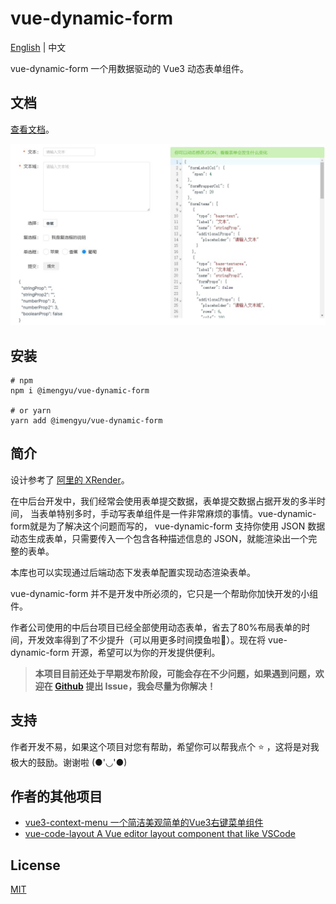 # vue-dynamic-form

[English](./README.EN.md) | 中文

vue-dynamic-form 一个用数据驱动的 Vue3 动态表单组件。

## 文档

[查看文档](https://docs.imengyu.top//vue-dynamic-form-docs)。

![demo](./demo.jpg)

## 安装

```shell
# npm 
npm i @imengyu/vue-dynamic-form

# or yarn
yarn add @imengyu/vue-dynamic-form
```

## 简介

设计参考了 [阿里的 XRender](https://xrender.fun/form-render)。

在中后台开发中，我们经常会使用表单提交数据，表单提交数据占据开发的多半时间，
当表单特别多时，手动写表单组件是一件非常麻烦的事情。vue-dynamic-form就是为了解决这个问题而写的，
vue-dynamic-form 支持你使用 JSON 数据动态生成表单，只需要传入一个包含各种描述信息的 JSON，就能渲染出一个完整的表单。

本库也可以实现通过后端动态下发表单配置实现动态渲染表单。

vue-dynamic-form 并不是开发中所必须的，它只是一个帮助你加快开发的小组件。

作者公司使用的中后台项目已经全部使用动态表单，省去了80%布局表单的时间，开发效率得到了不少提升（可以用更多时间摸鱼啦🤭）。现在将 vue-dynamic-form 开源，希望可以为你的开发提供便利。

> **本项目目前还处于早期发布阶段，可能会存在不少问题，如果遇到问题，欢迎在 [Github](https://github.com/imengyu/vue-dynamic-form/issues) 提出 Issue，我会尽量为你解决！**

## 支持

作者开发不易，如果这个项目对您有帮助，希望你可以帮我点个 ⭐ ，这将是对我极大的鼓励。谢谢啦 (●'◡'●)

## 作者的其他项目

* [vue3-context-menu 一个简洁美观简单的Vue3右键菜单组件](https://github.com/imengyu/vue3-context-menu/)
* [vue-code-layout A Vue editor layout component that like VSCode](https://github.com/imengyu/vue-code-layout)

## License

[MIT](./LICENSE)
